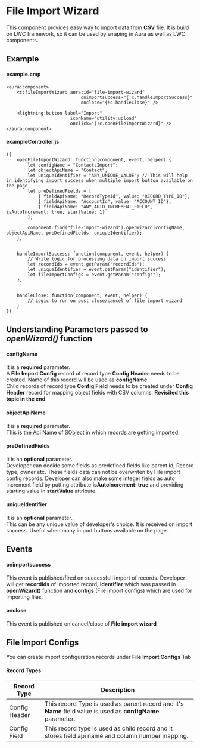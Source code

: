 # File Import Wizard
This component provides easy way to import data from **CSV** file. It is build on LWC framework, so it can be used by wraping in Aura as well as LWC components.

## Example

#### example.cmp
```
<aura:component>
    <c:fileImportWizard aura:id="file-import-wizard" 
                            onimportsuccess="{!c.handleImportSuccess}" 
                            onclose="{!c.handleClose}" />
    
    <lightning:button label="Import" 
                        iconName="utility:upload" 
                        onclick="{!c.openFileImportWizard}" />
</aura:component>

```

#### exampleController.js
```
({
    openFileImportWizard: function(component, event, helper) {
        let configName = "ContactsImport";
        let objectApiName = "Contact";
        let uniqueIdentifier = "ANY_UNIQUE_VALUE"; // This will help in identifying import success when multiple import button available on the page
        let preDefinedFields = [
            { fieldApiName: "RecordTypeId", value: "RECORD_TYPE_ID"},
            { fieldApiName: "AccountId", value: "ACCOUNT_ID"},
            { fieldApiName: "ANY_AUTO_INCREMENT_FIELD", isAutoIncrement: true, startValue: 1}
        ];
        
        component.find("file-import-wizard").openWizard(configName, objectApiName, preDefinedFields, uniqueIdentifier);
    },
    
    
    handleImportSuccess: function(component, event, helper) {
        // Write logic for processing data on import success
        let recordIds = event.getParam("recordIds");
        let uniqueIdentifier = event.getParam("identifier");
        let fileImportConfigs = event.getParam("configs");
    },
    
    
    handleClose: function(component, event, helper) {
        // Logic to run on post close/cancel of file import wizard
    }
})
```

## Understanding Parameters passed to _openWizard()_ function

#### configName
It is a **required** parameter. <br />
A **File Import Config** record of record type **Config Header** needs to be created. Name of this record will be used as **configName**. <br />
Child records of record type **Config Field** needs to be created under **Config Header** record for mapping object fields with CSV columns. **Revisited this topic in the end**.


#### objectApiName
It is a **required** parameter. <br />
This is the Api Name of SObject in which records are getting imported.

#### preDefinedFields
It is an **optional** parameter. <br />
Developer can decide some fields as predefined fields like parent Id, Record type, owner etc. These fields data can not be overwriten by File import config records. Developer can also make some integer fields as auto increment field by putting attribute **isAutoIncrement: true** and providing starting value in **startValue** attribute.

#### uniqueIdentifier
It is an **optional** parameter. <br />
This can be any unique value of developer's choice. It is received on import success. Useful when many import buttons available on the page.


## Events

#### onimportsuccess
This event is published/fired on successfull import of records. Developer will get **recordIds** of imported record, **identifier** which was passed in **openWizard()** function and **configs** (File import configs) which are used for importing files.


#### onclose
This event is published on cancel/close of **File import wizard**


## File Import Configs
You can create import configuration records under **File Import Configs** Tab

#### Record Types

| Record Type | Description |
|-------------|-------------|
| Config Header | This record Type is used as parent record and it's **Name** field value is used as **configName** parameter. |
| Config Field | This record type is used as child record and it stores field api name and column number mapping. |





 

